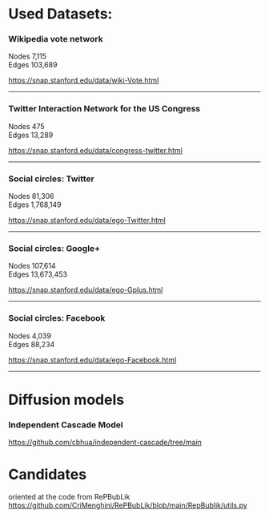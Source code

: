 # Used Datasets:

### Wikipedia vote network

Nodes 7,115 \
Edges 103,689

https://snap.stanford.edu/data/wiki-Vote.html

---

### Twitter Interaction Network for the US Congress

Nodes 475 \
Edges 13,289

https://snap.stanford.edu/data/congress-twitter.html

---

### Social circles: Twitter

Nodes 81,306\
Edges 1,768,149

https://snap.stanford.edu/data/ego-Twitter.html

---

### Social circles: Google+

Nodes 107,614 \
Edges 13,673,453

https://snap.stanford.edu/data/ego-Gplus.html

---

### Social circles: Facebook

Nodes 4,039 \
Edges 88,234

https://snap.stanford.edu/data/ego-Facebook.html

---

# Diffusion models

### Independent Cascade Model

https://github.com/cbhua/independent-cascade/tree/main

# Candidates

oriented at the code from RePBubLik
https://github.com/CriMenghini/RePBubLik/blob/main/RepBublik/utils.py
